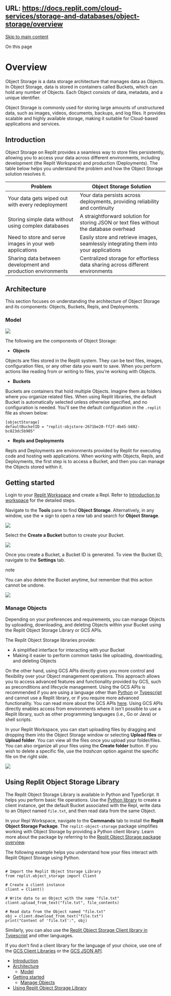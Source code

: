 URL: https://docs.replit.com/cloud-services/storage-and-databases/object-storage/overview
---
[Skip to main content](#__docusaurus_skipToContent_fallback)

On this page

# Overview

Object Storage is a data storage architecture that manages data as Objects. In Object Storage, data is stored in containers called Buckets, which can hold any number of Objects. Each Object consists of data, metadata, and a unique identifier.

Object Storage is commonly used for storing large amounts of unstructured data, such as images, videos, documents, backups, and log files. It provides scalable and highly available storage, making it suitable for Cloud-based applications and services.

## Introduction [​](/cloud-services/storage-and-databases/object-storage/overview\#introduction "Direct link to Introduction")

Object Storage on Replit provides a seamless way to store files persistently, allowing you to access your data across different environments, including development (the Replit Workspace) and production (Deployments). The table below helps you understand the problem and how the Object Storage solution resolves it.

| **Problem** | **Object Storage Solution** |
| --- | --- |
| Your data gets wiped out with every redeployment | Your data persists across deployments, providing reliability and continuity |
| Storing simple data without using complex databases | A straightforward solution for storing JSON or text files without the database overhead |
| Need to store and serve images in your web applications | Easily store and retrieve images, seamlessly integrating them into your applications |
| Sharing data between development and production environments | Centralized storage for effortless data sharing across different environments |

## Architecture [​](/cloud-services/storage-and-databases/object-storage/overview\#architecture "Direct link to Architecture")

This section focuses on understanding the architecture of Object Storage and its components: Objects, Buckets, Repls, and Deployments.

### Model [​](/cloud-services/storage-and-databases/object-storage/overview\#model "Direct link to Model")

![](https://docimg.replit.com/images/programming-ide/workspace-features/object-storage/object-storage-architecture.png)

The following are the components of Object Storage:

- **Objects**

Objects are files stored in the Replit system. They can be text files, images, configuration files, or any other data you want to save. When you perform actions like reading from or writing to files, you're working with Objects.

- **Buckets**

Buckets are containers that hold multiple Objects. Imagine them as folders where you organize related files. When using Replit libraries, the default Bucket is automatically selected unless otherwise specified, and no configuration is needed. You'll see the default configuration in the `.replit` file as shown below:

```codeBlockLines_e6Vv
[objectStorage]
defaultBucketID = "replit-objstore-2671be20-ff2f-4b45-b882-bc823dc5b905"

```

- **Repls and Deployments**

Repls and Deployments are environments provided by Replit for executing code and hosting web applications. When working with Objects, Repls, and Deployments, the first step is to access a Bucket, and then you can manage the Objects stored within it.

## Getting started [​](/cloud-services/storage-and-databases/object-storage/overview\#getting-started "Direct link to Getting started")

Login to your [Replit Workspace](https://replit.com/~) and create a Repl. Refer to [Introduction to workspace](https://docs.replit.com/replit-workspace/introduction-to-the-workspace) for the detailed steps.

Navigate to the **Tools** pane to find **Object Storage**. Alternatively, in any window, use the **+** sign to open a new tab and search for **Object Storage**.

![](https://docimg.replit.com/images/programming-ide/workspace-features/object-storage/object-storage-tool.png)

Select the **Create a Bucket** button to create your Bucket.

![](https://docimg.replit.com/images/programming-ide/workspace-features/object-storage/create-a-bucket.png)

Once you create a Bucket, a Bucket ID is generated. To view the Bucket ID, navigate to the **Settings** tab.

note

You can also delete the Bucket anytime, but remember that this action cannot be undone.

![](https://docimg.replit.com/images/programming-ide/workspace-features/object-storage/view-bucket-id.png)

### Manage Objects [​](/cloud-services/storage-and-databases/object-storage/overview\#manage-objects "Direct link to Manage Objects")

Depending on your preferences and requirements, you can manage Objects by uploading, downloading, and deleting Objects within your Bucket using the Replit Object Storage Library or GCS APIs.

The Replit Object Storage libraries provide:

- A simplified interface for interacting with your Bucket
- Making it easier to perform common tasks like uploading, downloading, and deleting Objects

On the other hand, using GCS APIs directly gives you more control and flexibility over your Object management operations. This approach allows you to access advanced features and functionality provided by GCS, such as preconditions and lifecycle management. Using the GCS APIs is recommended if you are using a language other than [Python](/cloud-services/storage-and-databases/object-storage/python-api-reference/) or [Typescript](/cloud-services/storage-and-databases/object-storage/typescript-api-reference/) and cannot use a Replit library, or if you require more advanced functionality. You can read more about the GCS APIs [here](https://cloud.google.com/storage/docs/reference/libraries). Using GCS APIs directly enables access from environments where it isn't possible to use a Replit library, such as other programming languages (i.e., Go or Java) or shell scripts.

In your Replit Workspace, you can start uploading files by dragging and dropping them into the Object Storage window or selecting **Upload files** or **Upload folder**. You can view all the files once you upload your folder/files. You can also organize all your files using the **Create folder** button. If you wish to delete a specific file, use the _trashcan_ option against the specific file on the right side.

![](https://docimg.replit.com/images/programming-ide/workspace-features/object-storage/uploaded-files.png)

## Using Replit Object Storage Library [​](/cloud-services/storage-and-databases/object-storage/overview\#using-replit-object-storage-library "Direct link to Using Replit Object Storage Library")

The Replit Object Storage Library is available in Python and TypeScript. It helps you perform basic file operations. Use the [Python library](/cloud-services/storage-and-databases/object-storage/python-api-reference) to create a client instance, get the default Bucket associated with the Repl, write data to an Object named `file.txt`, and then read data from the same Object.

In your Repl Workspace, navigate to the **Commands** tab to install the **Replit Object Storage Package**. The `replit-object-storage` package simplifies working with Object Storage by providing a Python client library. Learn more about the package by referring to the [Replit Object Storage package overview](/cloud-services/storage-and-databases/object-storage/python-api-reference/).

The following example helps you understand how your files interact with Replit Object Storage using Python.

```codeBlockLines_e6Vv

# Import the Replit Object Storage Library
from replit.object_storage import Client

# Create a client instance
client = Client()

# Write data to an Object with the name "file.txt"
client.upload_from_text("file.txt", file_contents)

# Read data from the Object named "file.txt"
obj = client.download_from_text("file.txt")
print("Content of 'file.txt':", obj)

```

Similarly, you can also use the [Replit Object Storage Client library in Typescript](/cloud-services/storage-and-databases/object-storage/typescript-api-reference/) and other languages.

If you don't find a client library for the language of your choice, use one of the [GCS Client Libraries](https://cloud.google.com/storage/docs/reference/libraries) or the [GCS JSON API](https://cloud.google.com/storage/docs/json_api).

- [Introduction](/cloud-services/storage-and-databases/object-storage/overview#introduction)
- [Architecture](/cloud-services/storage-and-databases/object-storage/overview#architecture)
  - [Model](/cloud-services/storage-and-databases/object-storage/overview#model)
- [Getting started](/cloud-services/storage-and-databases/object-storage/overview#getting-started)
  - [Manage Objects](/cloud-services/storage-and-databases/object-storage/overview#manage-objects)
- [Using Replit Object Storage Library](/cloud-services/storage-and-databases/object-storage/overview#using-replit-object-storage-library)
